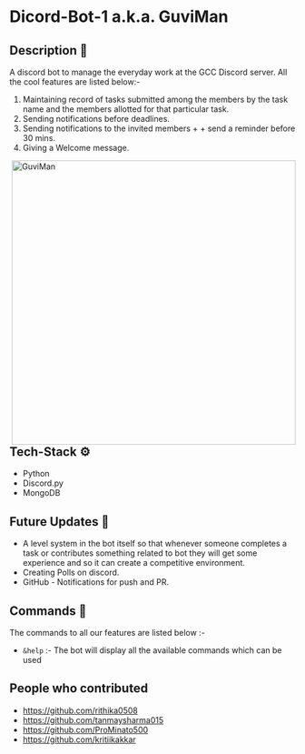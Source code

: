 # Dicord-Bot-1 a.k.a. **GuviMan**
 
## Description 💭
A discord bot to manage the everyday work at the GCC Discord server. All the cool features are listed below:- 

1. Maintaining record of tasks submitted among the members by the task name and the members allotted for that particular task.
2. Sending notifications before deadlines.
3. Sending notifications to the invited members + +  send a reminder before 30 mins.
4. Giving a Welcome message.

<a href="https://discord.com/api/oauth2/authorize?client_id=858522982322274374&permissions=8&scope=bot"><img align="right" width="500" height="500" title="GuviMan" src="https://github.com/Guvi-CodeCamp-SRM/Dicord-Bot-1/blob/main/Guviman_logo.png"/><a>

## Tech-Stack ⚙

* Python
* Discord.py
* MongoDB
 
## Future Updates 🔮

* A level system in the bot itself so that whenever someone completes a task or contributes something related to bot they will get some experience and so it can create a competitive environment.
* Creating Polls on discord.
* GitHub - Notifications for push and PR. 

## Commands 👀
The commands to all our features are listed below :-

* `&help` :- The bot will display all the available commands which can be used 

## People who contributed

* https://github.com/rithika0508
* https://github.com/tanmaysharma015
* https://github.com/ProMinato500
* https://github.com/kritiikakkar
